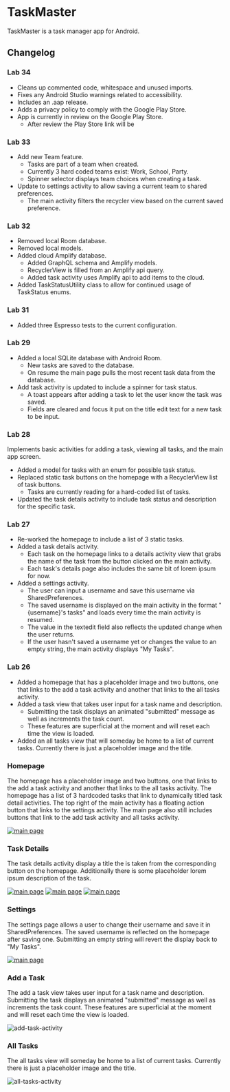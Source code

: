 # TaskMaster

TaskMaster is a task manager app for Android.

## Changelog

### Lab 34

- Cleans up commented code, whitespace and unused imports.
- Fixes any Android Studio warnings related to accessibility.
- Includes an .aap release.
- Adds a privacy policy to comply with the Google Play Store.
- App is currently in review on the Google Play Store.
  - After review the Play Store link will be [](https://play.google.com/store/apps/details?id=com.mca.taskmaster)

### Lab 33

- Add new Team feature.
  - Tasks are part of a team when created.
  - Currently 3 hard coded teams exist: Work, School, Party.
  - Spinner selector displays team choices when creating a task.
- Update to settings activity to allow saving a current team to shared preferences.
  - The main activity filters the recycler view based on the current saved preference.

### Lab 32

- Removed local Room database.
- Removed local models.
- Added cloud Amplify database.
  - Added GraphQL schema and Amplify models.
  - RecyclerView is filled from an Amplify api query.
  - Added task activity uses Amplify api to add items to the cloud.
- Added TaskStatusUtility class to allow for continued usage of TaskStatus enums.

### Lab 31

- Added three Espresso tests to the current configuration.

### Lab 29

- Added a local SQLite database with Android Room.
  - New tasks are saved to the database.
  - On resume the main page pulls the most recent task data from the database.
- Add task activity is updated to include a spinner for task status.
  - A toast appears after adding a task to let the user know the task was saved.
  - Fields are cleared and focus it put on the title edit text for a new task to be input.

### Lab 28

Implements basic activities for adding a task, viewing all tasks, and the main app screen.
- Added a model for tasks with an enum for possible task status.
- Replaced static task buttons on the homepage with a RecyclerView list of task buttons.
  - Tasks are currently reading for a hard-coded list of tasks.
- Updated the task details activity to include task status and description for the specific task.

### Lab 27

- Re-worked the homepage to include a list of 3 static tasks.
- Added a task details activity.
    - Each task on the homepage links to a details activity view that grabs the name of the task from the button clicked on the main activity.
    - Each task's details page also includes the same bit of lorem ipsum for now.
- Added a settings activity.
    - The user can input a username and save this username via SharedPreferences.
    - The saved username is displayed on the main activity in the format "{username}'s tasks" and loads every time the main activity is resumed.
    - The value in the textedit field also reflects the updated change when the user returns.
    - If the user hasn't saved a username yet or changes the value to an empty string, the main activity displays "My Tasks".

### Lab 26

- Added a homepage that has a placeholder image and two buttons, one that links to the add a task activity and another that links to the all tasks activity.
- Added a task view that takes user input for a task name and description.
    - Submitting the task displays an animated "submitted" message as well as increments the task count.
    - These features are superficial at the moment and will reset each time the view is loaded.
- Added an all tasks view that will someday be home to a list of current tasks. Currently there is just a placeholder image and the title.

### Homepage

The homepage has a placeholder image and two buttons, one that links to the add a task activity and another that links to the all tasks activity.
The homepage has a list of 3 hardcoded tasks that link to dynamically titled task detail activities. The top right of the main activity has a floating action button that links to the settings activity. The main page also still includes buttons that link to the add task activity and all tasks activity.

[![main page](screenshots/lab-33/main-activity.PNG)](screenshots/lab-33/main-activity.PNG)

### Task Details

The task details activity display a title the is taken from the corresponding button on the homepage. Additionally there is some placeholder lorem ipsum description of the task.

[![main page](screenshots/lab-28/task-detail-activity-01.PNG)](screenshots/lab-27/task-detail-activity-01.PNG)
[![main page](screenshots/lab-28/task-detail-activity-02.PNG)](screenshots/lab-27/task-detail-activity-02.PNG)
[![main page](screenshots/lab-28/task-detail-activity-03.PNG)](screenshots/lab-27/task-detail-activity-03.PNG)

### Settings

The settings page allows a user to change their username and save it in SharedPreferences. The saved username is reflected on the homepage after saving one. Submitting an empty string will revert the display back to "My Tasks".

[![main page](screenshots/lab-33/settings_01.png)](screenshots/lab-27/settings_01.png)

### Add a Task

The add a task view takes user input for a task name and description. Submitting the task displays an animated "submitted" message as well as increments the task count. These features are superficial at the moment and will reset each time the view is loaded.

![add-task-activity](screenshots/lab-33/add-task-activity.PNG)

### All Tasks

The all tasks view will someday be home to a list of current tasks. Currently there is just a placeholder image and the title.

![all-tasks-activity](screenshots/lab-26/all-tasks-activity.PNG)